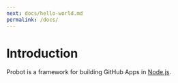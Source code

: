```yaml
---
next: docs/hello-world.md
permalink: /docs/
---
```


# Introduction

Probot is a framework for building GitHub Apps in [Node.js](https://nodejs.org/).
